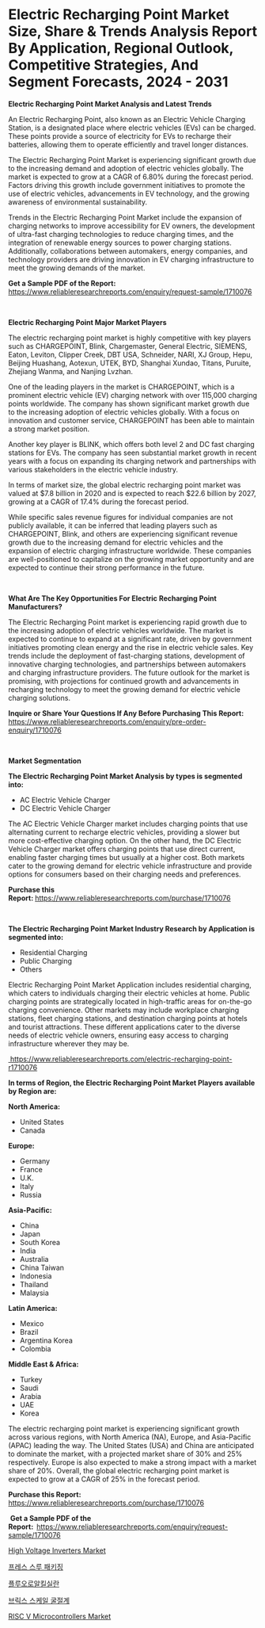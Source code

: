 <p><h1>Electric Recharging Point Market Size, Share & Trends Analysis Report By Application, Regional Outlook, Competitive Strategies, And Segment Forecasts, 2024 - 2031</h1></p><p><strong>Electric Recharging Point Market Analysis and Latest Trends</strong></p>
<p><p>An Electric Recharging Point, also known as an Electric Vehicle Charging Station, is a designated place where electric vehicles (EVs) can be charged. These points provide a source of electricity for EVs to recharge their batteries, allowing them to operate efficiently and travel longer distances.</p><p>The Electric Recharging Point Market is experiencing significant growth due to the increasing demand and adoption of electric vehicles globally. The market is expected to grow at a CAGR of 6.80% during the forecast period. Factors driving this growth include government initiatives to promote the use of electric vehicles, advancements in EV technology, and the growing awareness of environmental sustainability.</p><p>Trends in the Electric Recharging Point Market include the expansion of charging networks to improve accessibility for EV owners, the development of ultra-fast charging technologies to reduce charging times, and the integration of renewable energy sources to power charging stations. Additionally, collaborations between automakers, energy companies, and technology providers are driving innovation in EV charging infrastructure to meet the growing demands of the market.</p></p>
<p><strong>Get a Sample PDF of the Report:&nbsp;</strong> <a href="https://www.reliableresearchreports.com/enquiry/request-sample/1710076">https://www.reliableresearchreports.com/enquiry/request-sample/1710076</a></p>
<p>&nbsp;</p>
<p><strong>Electric Recharging Point Major Market Players</strong></p>
<p><p>The electric recharging point market is highly competitive with key players such as CHARGEPOINT, Blink, Chargemaster, General Electric, SIEMENS, Eaton, Leviton, Clipper Creek, DBT USA, Schneider, NARI, XJ Group, Hepu, Beijing Huashang, Aotexun, UTEK, BYD, Shanghai Xundao, Titans, Puruite, Zhejiang Wanma, and Nanjing Lvzhan.</p><p>One of the leading players in the market is CHARGEPOINT, which is a prominent electric vehicle (EV) charging network with over 115,000 charging points worldwide. The company has shown significant market growth due to the increasing adoption of electric vehicles globally. With a focus on innovation and customer service, CHARGEPOINT has been able to maintain a strong market position.</p><p>Another key player is BLINK, which offers both level 2 and DC fast charging stations for EVs. The company has seen substantial market growth in recent years with a focus on expanding its charging network and partnerships with various stakeholders in the electric vehicle industry.</p><p>In terms of market size, the global electric recharging point market was valued at $7.8 billion in 2020 and is expected to reach $22.6 billion by 2027, growing at a CAGR of 17.4% during the forecast period.</p><p>While specific sales revenue figures for individual companies are not publicly available, it can be inferred that leading players such as CHARGEPOINT, Blink, and others are experiencing significant revenue growth due to the increasing demand for electric vehicles and the expansion of electric charging infrastructure worldwide. These companies are well-positioned to capitalize on the growing market opportunity and are expected to continue their strong performance in the future.</p></p>
<p>&nbsp;</p>
<p><strong>What Are The Key Opportunities For Electric Recharging Point Manufacturers?</strong></p>
<p><p>The Electric Recharging Point market is experiencing rapid growth due to the increasing adoption of electric vehicles worldwide. The market is expected to continue to expand at a significant rate, driven by government initiatives promoting clean energy and the rise in electric vehicle sales. Key trends include the deployment of fast-charging stations, development of innovative charging technologies, and partnerships between automakers and charging infrastructure providers. The future outlook for the market is promising, with projections for continued growth and advancements in recharging technology to meet the growing demand for electric vehicle charging solutions.</p></p>
<p><strong>Inquire or Share Your Questions If Any Before Purchasing This Report:</strong> <a href="https://www.reliableresearchreports.com/enquiry/pre-order-enquiry/1710076">https://www.reliableresearchreports.com/enquiry/pre-order-enquiry/1710076</a></p>
<p>&nbsp;</p>
<p><strong>Market Segmentation</strong></p>
<p><strong>The Electric Recharging Point Market Analysis by types is segmented into:</strong></p>
<p><ul><li>AC Electric Vehicle Charger</li><li>DC Electric Vehicle Charger</li></ul></p>
<p><p>The AC Electric Vehicle Charger market includes charging points that use alternating current to recharge electric vehicles, providing a slower but more cost-effective charging option. On the other hand, the DC Electric Vehicle Charger market offers charging points that use direct current, enabling faster charging times but usually at a higher cost. Both markets cater to the growing demand for electric vehicle infrastructure and provide options for consumers based on their charging needs and preferences.</p></p>
<p><strong>Purchase this Report:&nbsp;</strong><a href="https://www.reliableresearchreports.com/purchase/1710076">https://www.reliableresearchreports.com/purchase/1710076</a></p>
<p>&nbsp;</p>
<p><strong>The Electric Recharging Point Market Industry Research by Application is segmented into:</strong></p>
<p><ul><li>Residential Charging</li><li>Public Charging</li><li>Others</li></ul></p>
<p><p>Electric Recharging Point Market Application includes residential charging, which caters to individuals charging their electric vehicles at home. Public charging points are strategically located in high-traffic areas for on-the-go charging convenience. Other markets may include workplace charging stations, fleet charging stations, and destination charging points at hotels and tourist attractions. These different applications cater to the diverse needs of electric vehicle owners, ensuring easy access to charging infrastructure wherever they may be.</p></p>
<p><a href="https://www.reliableresearchreports.com/electric-recharging-point-r1710076">&nbsp;https://www.reliableresearchreports.com/electric-recharging-point-r1710076</a></p>
<p><strong>In terms of Region, the Electric Recharging Point Market Players available by Region are:</strong></p>
<p>
    <p> <strong> North America: </strong>
        <ul>
            <li>United States</li>
            <li>Canada</li>
        </ul>
        </p> 
    <p> <strong> Europe: </strong>
        <ul>
            <li>Germany</li>
            <li>France</li>
            <li>U.K.</li>
            <li>Italy</li>
            <li>Russia</li>
        </ul>
        </p> 
    <p> <strong> Asia-Pacific: </strong>
        <ul>
            <li>China</li>
            <li>Japan</li>
            <li>South Korea</li>
            <li>India</li>
            <li>Australia</li>
            <li>China Taiwan</li>
            <li>Indonesia</li>
            <li>Thailand</li>
            <li>Malaysia</li>
        </ul>
        </p> 
    <p> <strong> Latin America: </strong>
        <ul>
            <li>Mexico</li>
            <li>Brazil</li>
            <li>Argentina Korea</li>
            <li>Colombia</li>
        </ul>
        </p> 
    <p> <strong> Middle East & Africa: </strong>
        <ul>
            <li>Turkey</li>
            <li>Saudi</li>
            <li>Arabia</li>
            <li>UAE</li>
            <li>Korea</li>
        </ul>
    </p>
    </p>
<p><p>The electric recharging point market is experiencing significant growth across various regions, with North America (NA), Europe, and Asia-Pacific (APAC) leading the way. The United States (USA) and China are anticipated to dominate the market, with a projected market share of 30% and 25% respectively. Europe is also expected to make a strong impact with a market share of 20%. Overall, the global electric recharging point market is expected to grow at a CAGR of 25% in the forecast period.</p></p>
<p><strong>Purchase this Report: </strong><a href="https://www.reliableresearchreports.com/purchase/1710076">https://www.reliableresearchreports.com/purchase/1710076</a></p>
<p>&nbsp;<strong>Get a Sample PDF of the Report:&nbsp;&nbsp;</strong><a href="https://www.reliableresearchreports.com/enquiry/request-sample/1710076">https://www.reliableresearchreports.com/enquiry/request-sample/1710076</a></p>
<p><strong></strong></p>
<p><p><a href="https://github.com/RyleeBauch2023/Market-Research-Report-List-1/blob/main/high-voltage-inverters-market.md">High Voltage Inverters Market</a></p><p><a href="https://medium.com/@allisonkreiger/%ED%94%84%EB%A0%88%EC%8A%A4-%EC%8A%A4%EB%A3%A8-%ED%8C%A8%ED%82%A4%EC%A7%95-%EC%8B%9C%EC%9E%A5-%EA%B7%9C%EB%AA%A8%EB%8A%94-%EC%97%B0%ED%8F%89%EA%B7%A0-%EC%84%B1%EC%9E%A5%EB%A5%A0-14-%EB%A1%9C-%EC%84%B1%EC%9E%A5%ED%95%98%EA%B3%A0-%EC%9E%88%EC%9C%BC%EB%A9%B0-%EC%9D%B4-%EB%B3%B4%EA%B3%A0%EC%84%9C%EB%8A%94-%EC%9C%A0%ED%98%95-%EC%9D%91%EC%9A%A9-%EC%84%B1%EC%9E%A5-%EB%B0%8F-2024%EB%85%84%EB%B6%80%ED%84%B0-2031%EB%85%84%EA%B9%8C%EC%A7%80%EC%9D%98-%EC%98%88%EC%B8%A1-%EB%B6%84%EC%84%9D%EC%9D%84-%EB%8B%A4%EB%A3%A8%EA%B3%A0-%EC%9E%88%EC%8A%B5%EB%8B%88%EB%8B%A4-d6712ebc588e">프레스 스루 패키징</a></p><p><a href="https://medium.com/@airdropjp94/%ED%94%8C%EB%A3%A8%EC%98%A4%EB%A1%9C%EC%95%8C%ED%82%AC%EC%8B%A4%EB%9E%80-%EC%8B%9C%EC%9E%A5-%EA%B7%9C%EB%AA%A8-%EB%B0%8F-%EC%A0%90%EC%9C%A0%EC%9C%A8-%EB%B6%84%EC%84%9D-%EC%84%B1%EC%9E%A5-%EB%8F%99%ED%96%A5-%EB%B0%8F-%EC%98%88%EC%B8%A1-2024-2031-68567b442934">플루오로알킬실란</a></p><p><a href="https://github.com/vss5505pa7z1p/Market-Research-Report-List-2/blob/main/1110801158877.md">브릭스 스케일 굴절계</a></p><p><a href="https://github.com/AndreanneHane2023/Market-Research-Report-List-1/blob/main/risc-v-microcontrollers-market.md">RISC V Microcontrollers Market</a></p></p>